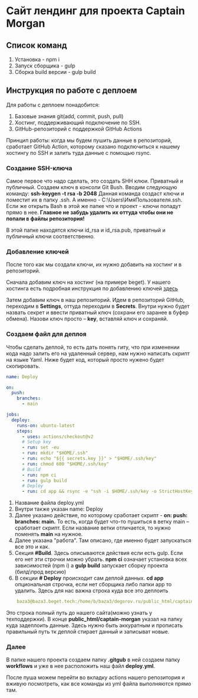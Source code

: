 # Сайт лендинг для проекта Captain Morgan

## Список команд

1. Установка - npm i
2. Запуск сборщика - gulp
3. Сборка build версии - gulp build

## Инструкция по работе с деплоем

Для работы с деплоем понадобится:
1. Базовые знания git(add, commit, push, pull)
2. Хостинг, поддерживающий подключение по SSH.
3. GitHub-репозиторий с поддержкой GitHub Actions

Принцип работы: когда мы будем пушить данные в репозиторий, сработает GitHub Action, которому сказано подключиться к нашему хостингу по SSH и залить туда данные с помощью rsync.

### Создание SSH-ключа

Самое первое что надо сделать, это создать SHH клюи. Приватный и публичный. Создаем ключ в консоли Git Bush. 
Вводим следующую команду: **ssh-keygen -t rsa -b 2048**
Данная команда создаст ключи и поместит их в папку .ssh. А именно - C:\Users\ИмяПользователя.ssh. 
Если же открыть Bash в этой же папке что и проект - ключи попадут прямо в нее. **Главное не забудь удалить их оттуда чтобы они не попали в файлы репозитория!**

В этой папке находятся ключи id_rsa и id_rsa.pub, приватный и публичный ключи соответственно.

### Добавление ключей

После того как мы создали ключи, их нужно добавить на хостинг и в репозиторий.

Сначала добавим ключ на хостинг (на примере beget). У нашего хостинга есть подробная инструкция по добавлению ключей [здесь](https://beget.com/ru/kb/how-to/ssh/avtomaticheskaya-ssh-avtorizacziya-po-klyuchu)

Затем добавим ключ в наш репозиторий. Идем в репозиторий GitHub, переходим в **Settings**, оттуда переходим в **Secrets**. Внутри нужно будет назвать секрет и ввести приватный ключ (сохрани его заранее в буфер обмена). Назови ключ просто – **key**, вставляй ключ и сохраняй.

### Создаем файл для деплоя

Чтобы сделать деплой, то есть дать понять гиту, что при изменении кода надо залить его на удаленный сервер, нам нужно написать скрипт на языке Yaml. Ниже будет код, который просто нужено будет скопировать.

```yaml
name: Deploy

on:
  push:
    branches:
      - main

jobs:
  deploy:
    runs-on: ubuntu-latest
    steps:
      - uses: actions/checkout@v2
      # Setup key
      - run: set -eu
      - run: mkdir "$HOME/.ssh"
      - run: echo "${{ secrets.key }}" > "$HOME/.ssh/key"
      - run: chmod 600 "$HOME/.ssh/key"
      # Build
      - run: npm ci
      - run: gulp build
      # Deploy
      - run: cd app && rsync -e "ssh -i $HOME/.ssh/key -o StrictHostKeyChecking=no" --archive --compress --delete . baza3@baza3.beget.tech:/home/b/baza3/degorov.ru/public_html/captain-morgan
```

1. Название файла deploy.yml
2. Внутри также указан name: Deploy
3. Далее указано действие, по которому сработает скрипт - **on: push: branches: main.** То есть, когда будет что-то пушиться в ветку main – сработает скрипт. Если название ветки отличается, то нужно поменять **main** на нужное.
4. Далее указана "работа". Там описано, где именно будет запускаться все это и как.
5. Секция **#Build**. Здесь описываются действия если есть gulp. Если его нет эти строчки можно убрать. **npm ci** означает установка всех зависимостей (npm i) а **gulp build** запускает сборку проекта (билд\прод версию)
6. В секции **# Deploy** происходит сам деплой данных. **cd app** опциональная строчка, если нет сборщика либо папки app то удалить. Здесь для нас важна строка куда все это деплоить  
```yaml
	baza3@baza3.beget.tech:/home/b/baza3/degorov.ru/public_html/captain-morgan
```
Это строка полный путь до нашего сайта(можно узнать у техподдержки). В конце **public_html/captain-morgan** указал на папку куда задеплоить данные. Здесь нужно быть аккуратным и прописать правильный путь тк деплой стирает данный и записыват новые.

### Далее
В папке нашего проекта создаем папку **.gitgub** в ней создаем папку **workflows** и уже в нее расположить наш файл **deploy.yml**.

После пуша можем перейти во вкладку actions нашего репозитория и вживую посмотреть, как все команды из yml файла выполняются прямо там.

